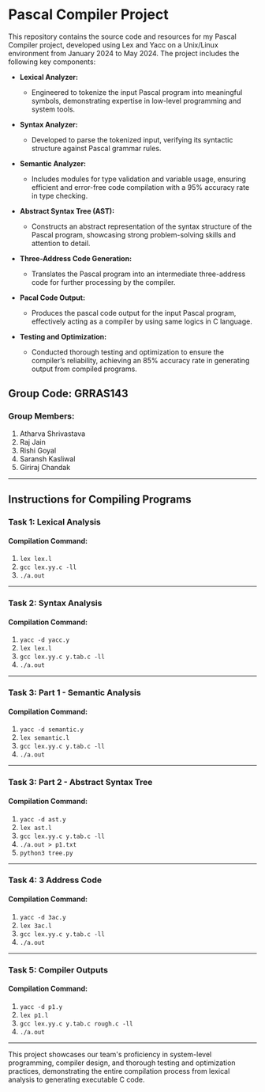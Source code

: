# Pascal Compiler Project

This repository contains the source code and resources for my Pascal Compiler project, developed using Lex and Yacc on a Unix/Linux environment from January 2024 to May 2024. The project includes the following key components:

- **Lexical Analyzer:**
  - Engineered to tokenize the input Pascal program into meaningful symbols, demonstrating expertise in low-level programming and system tools.
  
- **Syntax Analyzer:**
  - Developed to parse the tokenized input, verifying its syntactic structure against Pascal grammar rules.
  
- **Semantic Analyzer:**
  - Includes modules for type validation and variable usage, ensuring efficient and error-free code compilation with a 95% accuracy rate in type checking.
  
- **Abstract Syntax Tree (AST):**
  - Constructs an abstract representation of the syntax structure of the Pascal program, showcasing strong problem-solving skills and attention to detail.
  
- **Three-Address Code Generation:**
  - Translates the Pascal program into an intermediate three-address code for further processing by the compiler.
  
- **Pacal Code Output:**
  - Produces the pascal code output for the input Pascal program, effectively acting as a compiler by using same logics in C language.
  
- **Testing and Optimization:**
  - Conducted thorough testing and optimization to ensure the compiler’s reliability, achieving an 85% accuracy rate in generating output from compiled programs.

## Group Code: GRRAS143

### Group Members:
1. Atharva Shrivastava
2. Raj Jain
3. Rishi Goyal
4. Saransh Kasliwal
5. Giriraj Chandak

---

## Instructions for Compiling Programs

### Task 1: Lexical Analysis

#### Compilation Command:
1. `lex lex.l`
2. `gcc lex.yy.c -ll`
3. `./a.out`

---

### Task 2: Syntax Analysis

#### Compilation Command:
1. `yacc -d yacc.y`
2. `lex lex.l`
3. `gcc lex.yy.c y.tab.c -ll`
4. `./a.out`

---

### Task 3: Part 1 - Semantic Analysis

#### Compilation Command:
1. `yacc -d semantic.y`
2. `lex semantic.l`
3. `gcc lex.yy.c y.tab.c -ll`
4. `./a.out`

---

### Task 3: Part 2 - Abstract Syntax Tree

#### Compilation Command:
1. `yacc -d ast.y`
2. `lex ast.l`
3. `gcc lex.yy.c y.tab.c -ll`
4. `./a.out > p1.txt`
5. `python3 tree.py`

---

### Task 4: 3 Address Code

#### Compilation Command:
1. `yacc -d 3ac.y`
2. `lex 3ac.l`
3. `gcc lex.yy.c y.tab.c -ll`
4. `./a.out`

---

### Task 5: Compiler Outputs

#### Compilation Command:
1. `yacc -d p1.y`
2. `lex p1.l`
3. `gcc lex.yy.c y.tab.c rough.c -ll`
4. `./a.out`

---

This project showcases our team's proficiency in system-level programming, compiler design, and thorough testing and optimization practices, demonstrating the entire compilation process from lexical analysis to generating executable C code.

